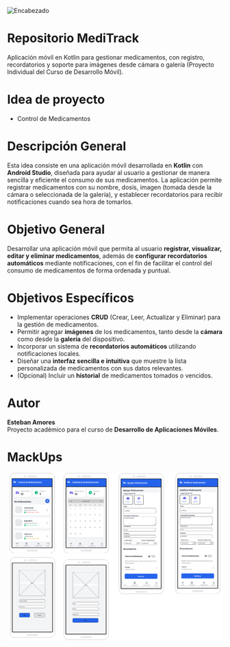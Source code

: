 
![Encabezado](https://i0.wp.com/indexdesarrollo.com/wp-content/uploads/2019/10/mejores-plataformas-hibridas-apps-moviles.jpg?fit=1023%2C500&ssl=1)
# Repositorio MediTrack
Aplicación móvil en Kotlin para gestionar medicamentos, con registro, recordatorios y soporte para imágenes desde cámara o galería (Proyecto Individual del Curso de Desarrollo Móvil).

# Idea de proyecto 
- Control de Medicamentos

# Descripción General
Esta idea consiste en una aplicación móvil desarrollada en **Kotlin** con **Android Studio**, diseñada para ayudar al usuario a gestionar de manera sencilla y eficiente el consumo de sus medicamentos. La aplicación permite registrar medicamentos con su nombre, dosis, imagen (tomada desde la cámara o seleccionada de la galería), y establecer recordatorios para recibir notificaciones cuando sea hora de tomarlos.  

# Objetivo General
Desarrollar una aplicación móvil que permita al usuario **registrar, visualizar, editar y eliminar medicamentos**, además de **configurar recordatorios automáticos** mediante notificaciones, con el fin de facilitar el control del consumo de medicamentos de forma ordenada y puntual.

# Objetivos Específicos
- Implementar operaciones **CRUD** (Crear, Leer, Actualizar y Eliminar) para la gestión de medicamentos.  
- Permitir agregar **imágenes** de los medicamentos, tanto desde la **cámara** como desde la **galería** del dispositivo.  
- Incorporar un sistema de **recordatorios automáticos** utilizando notificaciones locales.  
- Diseñar una **interfaz sencilla e intuitiva** que muestre la lista personalizada de medicamentos con sus datos relevantes.  
- (Opcional) Incluir un **historial** de medicamentos tomados o vencidos.  

# Autor
**Esteban Amores**  
Proyecto académico para el curso de **Desarrollo de Aplicaciones Móviles**.

# MackUps
![MackUp](assets/Wireframe-MediTrack.png)
